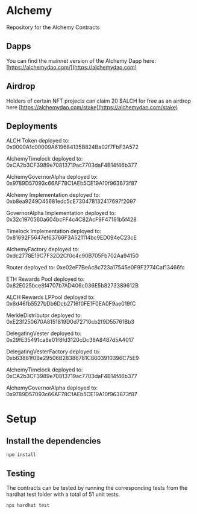 # Alchemy

Repository for the Alchemy Contracts

## Dapps
You can find the mainnet version of the Alchemy Dapp here: [https://alchemydao.com/](https://alchemydao.com)

## Airdrop
Holders of certain NFT projects can claim 20 $ALCH for free as an airdrop here [https://alchemydao.com/stake](https://alchemydao.com/stake)

## Deployments

ALCH Token deployed to: 0x0000A1c00009A619684135B824Ba02f7FbF3A572

AlchemyTimelock deployed to: 0xCA2b3CF3989e70813719ac7703daF4B14f46b377

AlchemyGovernorAlpha deployed to: 0x9789D57093c66AF78C1AEb5CE19A10f963673f87

Alchemy Implementation deployed to: 0xb8ea9249D45681edc5cE730478132417697f2097

GovernorAlpha Implementation deployed to: 0x32c1970560a604bcFF4c4C82AcF9F47161b5f428

Timelock Implementation deployed to: 0x81692F5647ef63766F3A521114bc9ED094eC23cE

AlchemyFactory deployed to: 0xdc2778E19C7F32D2Cf0c4c90B705Fb702Aa94150

Router deployed to: 0xe02eF7BeAc8c723a17545e0F9F2774Caf13466fc

ETH Rewards Pool deployed to: 0x82E025bce8f4707b7AD406c036E5b8273389612B

ALCH Rewards LPPool deployed to: 0x6d46fb5527bDb6Dcb2716f0FE1F0EA0F9ae019fC

MerkleDistributor deployed to: 0xE23f250670A8151819D0d72710cb2f9D55761Bb3

DelegatingVester deployed to: 0x29fE35491ca8e01f8fd3120cDc38A8487d5A4017

DelegatingVesterFactory deployed to: 0xb63881f0Be29506B28386781C8603910396C75E9

AlchemyTimelock deployed to: 0xCA2b3CF3989e70813719ac7703daF4B14f46b377

AlchemyGovernorAlpha deployed to: 0x9789D57093c66AF78C1AEb5CE19A10f963673f87


# Setup

## Install the dependencies
```
npm install
```

## Testing
The contracts can be tested by running the corresponding tests from the hardhat test folder with a total of 51 unit tests.
```
npx hardhat test
```
